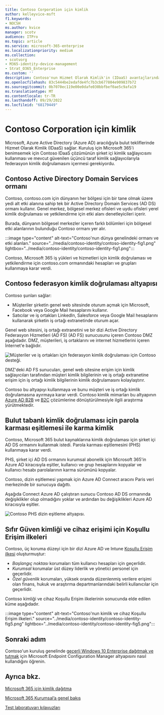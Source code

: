 ```yaml
---
title: Contoso Corporation için kimlik
author: kelleyvice-msft
f1.keywords:
- NOCSH
ms.author: kvice
manager: scotv
audience: ITPro
ms.topic: article
ms.service: microsoft-365-enterprise
ms.localizationpriority: medium
ms.collection:
- scotvorg
- M365-identity-device-management
- Strat_O365_Enterprise
ms.custom: ''
description: Contoso'nun Hizmet Olarak Kimlik'in (IDaaS) avantajlarından yararlanması ve çalışanları için bulut tabanlı kimlik doğrulaması ile iş ortakları ve müşterileri için federasyon kimlik doğrulaması sağlaması.
ms.openlocfilehash: 83c5444be2edafde4fc7b3cb677804e909837b72
ms.sourcegitcommit: 0b7070ec119e00e0dafe030bbfbef0ae5c9afa19
ms.translationtype: MT
ms.contentlocale: tr-TR
ms.lasthandoff: 09/29/2022
ms.locfileid: "68179449"
---
```

# <a name="identity-for-the-contoso-corporation"></a>Contoso Corporation için kimlik

Microsoft, Azure Active Directory (Azure AD) aracılığıyla bulut tekliflerinde Hizmet Olarak Kimlik (IDaaS) sağlar. Kuruluş için Microsoft 365'i benimsemek için Contoso IDaaS çözümünün şirket içi kimlik sağlayıcısını kullanması ve mevcut güvenilen üçüncü taraf kimlik sağlayıcılarıyla federasyon kimlik doğrulamasını içermesi gerekiyordu.

## <a name="the-contoso-active-directory-domain-services-forest"></a>Contoso Active Directory Domain Services ormanı

Contoso, contoso\.com için dünyanın her bölgesi için bir tane olmak üzere yedi alt etki alanına sahip tek bir Active Directory Domain Services (AD DS) ormanı kullanır. Genel merkez, bölgesel merkez ofisleri ve uydu ofisleri yerel kimlik doğrulaması ve yetkilendirme için etki alanı denetleyicileri içerir.

Burada, dünyanın bölgesel merkezler içeren farklı bölümleri için bölgesel etki alanlarının bulunduğu Contoso ormanı yer alır.

:::image type="content" alt-text="Contoso'nun dünya genelindeki ormanı ve etki alanları." source="../media/contoso-identity/contoso-identity-fig1.png" lightbox="../media/contoso-identity/contoso-identity-fig1.png":::
 
Contoso, Microsoft 365 iş yükleri ve hizmetleri için kimlik doğrulaması ve yetkilendirme için contoso\.com ormanındaki hesapları ve grupları kullanmaya karar verdi.

## <a name="the-contoso-federated-authentication-infrastructure"></a>Contoso federasyon kimlik doğrulaması altyapısı

Contoso şunları sağlar:

- Müşteriler şirketin genel web sitesinde oturum açmak için Microsoft, Facebook veya Google Mail hesaplarını kullanır.
- Satıcılar ve iş ortakları LinkedIn, Salesforce veya Google Mail hesaplarını kullanarak şirketin iş ortağı extranetinde oturum açar.

Genel web sitesini, iş ortağı extranetini ve bir dizi Active Directory Federasyon Hizmetleri (AD FS) (AD FS) sunucusunu içeren Contoso DMZ aşağıdadır. DMZ, müşterileri, iş ortaklarını ve internet hizmetlerini içeren İnternet'e bağlıdır.

![Müşteriler ve iş ortakları için federasyon kimlik doğrulaması için Contoso desteği.](../media/contoso-identity/contoso-identity-fig2.png)
 
DMZ'deki AD FS sunucuları, genel web sitesine erişim için kimlik sağlayıcıları tarafından müşteri kimlik bilgilerinin ve iş ortağı extranetine erişim için iş ortağı kimlik bilgilerinin kimlik doğrulamasını kolaylaştırır.

Contoso bu altyapıyı kullanmaya ve bunu müşteri ve iş ortağı kimlik doğrulamasına ayırmaya karar verdi. Contoso kimlik mimarları bu altyapının [Azure AD B2B](/azure/active-directory/b2b/hybrid-organizations) ve [B2C](/azure/active-directory-b2c/solution-articles) çözümlerine dönüştürülmesiyle ilgili araştırma yürütmektedir.

## <a name="hybrid-identity-with-password-hash-synchronization-for-cloud-based-authentication"></a>Bulut tabanlı kimlik doğrulaması için parola karması eşitlemesi ile karma kimlik

Contoso, Microsoft 365 bulut kaynaklarına kimlik doğrulaması için şirket içi AD DS ormanını kullanmak istedi. Parola karması eşitlemesini (PHS) kullanmaya karar verdi.

PHS, şirket içi AD DS ormanını kurumsal abonelik için Microsoft 365'in Azure AD kiracısıyla eşitler, kullanıcı ve grup hesaplarını kopyalar ve kullanıcı hesabı parolalarının karma sürümünü kopyalar.

Contoso, dizin eşitlemesi yapmak için Azure AD Connect aracını Paris veri merkezinde bir sunucuya dağıttı.

Aşağıda Connect Azure AD çalıştıran sunucu Contoso AD DS ormanında değişiklikler olup olmadığını yoklar ve ardından bu değişiklikleri Azure AD kiracısıyla eşitler.

![Contoso PHS dizin eşitleme altyapısı.](../media/contoso-identity/contoso-identity-fig4.png)
 
## <a name="conditional-access-policies-for-zero-trust-identity-and-device-access"></a>Sıfır Güven kimliği ve cihaz erişimi için Koşullu Erişim ilkeleri

Contoso, üç koruma düzeyi için bir dizi Azure AD ve Intune [Koşullu Erişim ilkesi](../security/office-365-security/identity-access-policies.md) oluşturmuştur:

- *Başlangıç noktası* korumaları tüm kullanıcı hesapları için geçerlidir.
- *Kurumsal* korumalar üst düzey liderlik ve yönetici personel için geçerlidir.
- *Özel güvenlik* korumaları, yüksek oranda düzenlenmiş verilere erişimi olan finans, hukuk ve araştırma departmanlarındaki belirli kullanıcılar için geçerlidir.

Contoso kimliği ve cihaz Koşullu Erişim ilkelerinin sonucunda elde edilen küme aşağıdadır.

:::image type="content" alt-text="Contoso'nun kimlik ve cihaz Koşullu Erişim ilkeleri." source="../media/contoso-identity/contoso-identity-fig5.png" lightbox="../media/contoso-identity/contoso-identity-fig5.png":::
 
## <a name="next-step"></a>Sonraki adım

Contoso'un kuruluş genelinde [geçerli Windows 10 Enterprise dağıtmak ve tutmak](contoso-win10.md) için Microsoft Endpoint Configuration Manager altyapısını nasıl kullandığını öğrenin.

## <a name="see-also"></a>Ayrıca bkz.

[Microsoft 365 için kimlik dağıtma](deploy-identity-solution-overview.md)

[Microsoft 365 Kurumsal’a genel bakış](microsoft-365-overview.md)

[Test laboratuvarı kılavuzları](m365-enterprise-test-lab-guides.md)